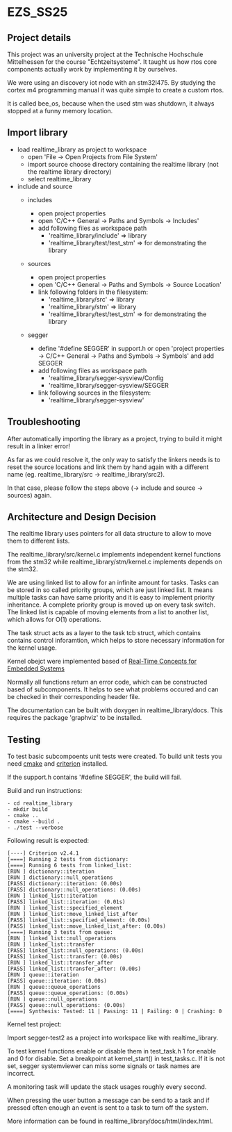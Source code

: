 # EZS_SS25

## Project details

This project was an university project at the Technische Hochschule Mittelhessen for the course "Echtzeitsysteme". It taught us how rtos core components actually work by implementing it by ourselves.

We were using an discovery iot node with an stm32l475. By studying the cortex m4 programming manual it was quite simple to create a custom rtos.

It is called bee_os, because when the used stm was shutdown, it always stopped at a funny memory location.

## Import library

- load realtime_library as project to workspace
    - open 'File -> Open Projects from File System'
    - import source choose directory containing the realtime library (not the realtime library directory)
    - select realtime_library
- include and source
    - includes
        - open project properties
        - open 'C/C++ General -> Paths and Symbols -> Includes'
        - add following files as workspace path
            - 'realtime_library/include' => library
            - 'realtime_library/test/test_stm' => for demonstrating the library
    - sources
        - open project properties
        - open 'C/C++ General -> Paths and Symbols -> Source Location'
        - link following folders in the filesystem:
            - 'realtime_library/src' => library
            - 'realtime_library/stm' => library
            - 'realtime_library/test/test_stm' => for demonstrating the library

    - segger
        - define '#define SEGGER' in support.h or open 'project properties -> C/C++ General -> Paths and Symbols -> Symbols' and add SEGGER
        - add following files as workspace path
            - 'realtime_library/segger-sysview/Config
            - 'realtime_library/segger-sysview/SEGGER
        - link following sources in the filesystem:
            - 'realtime_library/segger-sysview'


## Troubleshooting

After automatically importing the library as a project, trying to build it might result in a linker error!

As far as we could resolve it, the only way to satisfy the linkers needs is to reset the source locations 
and link them by hand again with a different name (eg. realtime_library/src -> realtime_library/src2).

In that case, please follow the steps above (-> include and source -> sources) again.


## Architecture and Design Decision

The realtime library uses pointers for all data structure to allow to move them to different lists.

The realtime_library/src/kernel.c implements independent kernel functions from the stm32 while realtime_library/stm/kernel.c implements depends on the stm32.

We are using linked list to allow for an infinite amount for tasks. Tasks can be stored in so called priority groups, which are just linked list.
It means multiple tasks can have same priority and it is easy to implement priority inheritance. A complete priority group is moved up on every task switch. The linked list is capable of moving elements from a list to another list, which allows for O(1) operations.

The task struct acts as a layer to the task tcb struct, which contains contains control inforamtion, which helps to store necessary information for the kernel usage.

Kernel obejct were implemented based of [Real-Time Concepts for Embedded Systems](https://www.taylorfrancis.com/books/mono/10.1201/9781482280821/real-time-concepts-embedded-systems-qing-li-caroline-yao)

Normally all functions return an error code, which can be constructed based of subcomponents. It helps to see what problems occured and can be checked in their corresponding header file.

The documentation can be built with doxygen in realtime_library/docs. This requires the package 'graphviz' to be installed.

## Testing

To test basic subcompoents unit tests were created. To build unit tests you need [cmake](https://cmake.org/) and [criterion](https://criterion.readthedocs.io/en/master/intro.html) installed.

If the support.h contains '#define SEGGER', the build will fail.

Build and run instructions:

    - cd realtime_library
    - mkdir build
    - cmake ..
    - cmake --build .
    - ./test --verbose

Following result is expected:

    [----] Criterion v2.4.1
    [====] Running 2 tests from dictionary:
    [====] Running 6 tests from linked_list:
    [RUN ] dictionary::iteration
    [RUN ] dictionary::null_operations
    [PASS] dictionary::iteration: (0.00s)
    [PASS] dictionary::null_operations: (0.00s)
    [RUN ] linked_list::iteration
    [PASS] linked_list::iteration: (0.01s)
    [RUN ] linked_list::specified_element
    [RUN ] linked_list::move_linked_list_after
    [PASS] linked_list::specified_element: (0.00s)
    [PASS] linked_list::move_linked_list_after: (0.00s)
    [====] Running 3 tests from queue:
    [RUN ] linked_list::null_operations
    [RUN ] linked_list::transfer
    [PASS] linked_list::null_operations: (0.00s)
    [PASS] linked_list::transfer: (0.00s)
    [RUN ] linked_list::transfer_after
    [PASS] linked_list::transfer_after: (0.00s)
    [RUN ] queue::iteration
    [PASS] queue::iteration: (0.00s)
    [RUN ] queue::queue_operations
    [PASS] queue::queue_operations: (0.00s)
    [RUN ] queue::null_operations
    [PASS] queue::null_operations: (0.00s)
    [====] Synthesis: Tested: 11 | Passing: 11 | Failing: 0 | Crashing: 0

Kernel test project:

Import segger-test2 as a project into workspace like with realtime_library.

To test kernel functions enable or disable them in test_task.h 1 for enable and 0 for disable.
Set a breakpoint at kernel_start() in test_tasks.c. If it is not set, segger systemviewer can miss some signals or task names are incorrect.

A monitoring task will update the stack usages roughly every second.

When pressing the user button a message can be send to a task and if pressed often enough an event is sent to a task to turn off the system.

More information can be found in realtime_library/docs/html/index.html.
